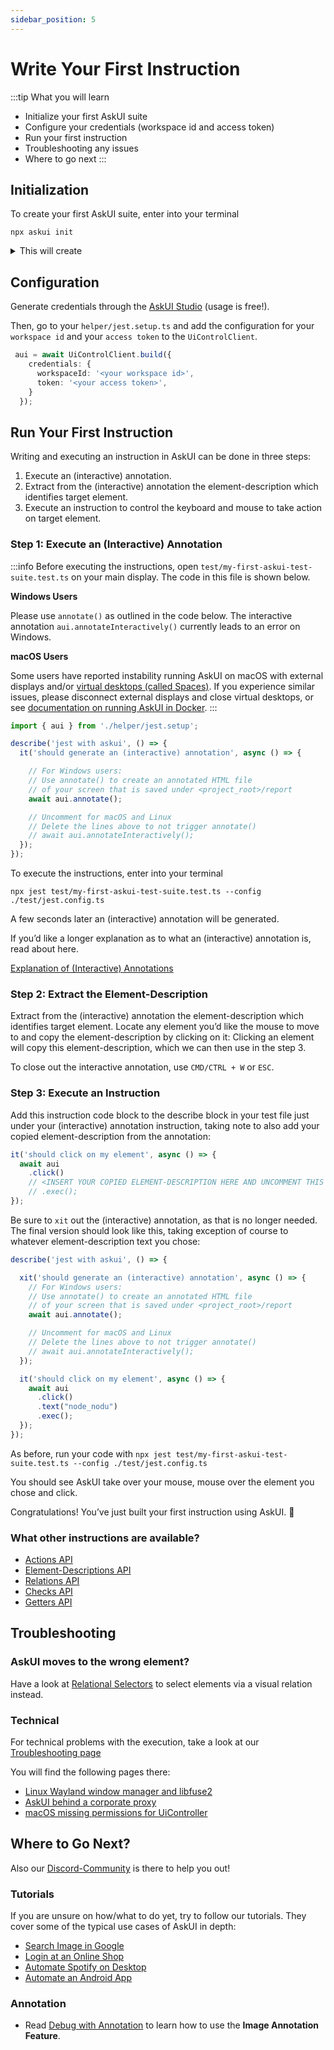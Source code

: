 ```yaml
---
sidebar_position: 5
---
```


# Write Your First Instruction

:::tip
What you will learn

- Initialize your first AskUI suite
- Configure your credentials (workspace id and access token)
- Run your first instruction
- Troubleshooting any issues
- Where to go next
:::

## Initialization

To create your first AskUI suite, enter into your terminal

```shell
npx askui init
```

<details>
  <summary>This will create</summary>

-   a `tsconfig.json`: [a json file specifying the root files and the compiler options required to compile the project](https://www.typescriptlang.org/docs/handbook/tsconfig-json.html),
-   a folder called `test` which includes:
    -   `test/my-first-askui-test-suite.test.ts`: an example workflow with AskUI,
    -   a folder called `helper` which contains the `jest.setup.ts` file for setting up the test environment
    -   a `jest.config.ts` configuration file

</details>

## Configuration

Generate credentials through the [AskUI Studio](https://app.askui.com/) (usage is free!).

Then, go to your `helper/jest.setup.ts` and add the configuration for your `workspace id` and your `access token` to the `UiControlClient`.

```typescript
 aui = await UiControlClient.build({
    credentials: {
      workspaceId: '<your workspace id>',
      token: '<your access token>',
    }
  });
```

## Run Your First Instruction
Writing and executing an instruction in AskUI can be done in three steps:

1. Execute an (interactive) annotation.
2. Extract from the (interactive) annotation the element-description which identifies target element.
3. Execute an instruction to control the keyboard and mouse to take action on target element.

### Step 1: Execute an (Interactive) Annotation

:::info
Before executing the instructions, open `test/my-first-askui-test-suite.test.ts` on your main display. The code in this file is shown below.

**Windows Users**

Please use `annotate()` as outlined in the code below. The interactive annotation `aui.annotateInteractively()` currently leads to an error on Windows.

**macOS Users**

Some users have reported instability running AskUI on macOS with external displays and/or [virtual desktops (called Spaces)](https://support.apple.com/en-gb/guide/mac-help/mh14112/mac). If you experience similar issues, please disconnect external displays and close virtual desktops, or see [documentation on running AskUI in Docker](../04-Environments/containers.md).
:::

```typescript title="test/my-first-askui-test-suite.test.ts" showLineNumbers
import { aui } from './helper/jest.setup';

describe('jest with askui', () => {
  it('should generate an (interactive) annotation', async () => {

    // For Windows users:
    // Use annotate() to create an annotated HTML file
    // of your screen that is saved under <project_root>/report
    await aui.annotate();

    // Uncomment for macOS and Linux
    // Delete the lines above to not trigger annotate()
    // await aui.annotateInteractively();
  });
});
```

To execute the instructions, enter into your terminal

```shell
npx jest test/my-first-askui-test-suite.test.ts --config ./test/jest.config.ts 
```

A few seconds later an (interactive) annotation will be generated.

If you’d like a longer explanation as to what an (interactive) annotation is, read about here.

[Explanation of (Interactive) Annotations](../03-Element-Selection/annotations-and-screenshots.md)

### Step 2: Extract the Element-Description
Extract from the (interactive) annotation the element-description which identifies target element.
Locate any element you’d like the mouse to move to and copy the element-description by clicking on it:
Clicking an element will copy this element-description, which we can then use in the step 3.

To close out the interactive annotation, use `CMD/CTRL + W` or `ESC`.

### Step 3: Execute an Instruction

Add this instruction code block to the describe block in your test file just under your (interactive) annotation instruction, taking note to also add your copied element-description from the annotation:


```typescript title="test/my-first-askui-test-suite.test.ts" showLineNumbers
it('should click on my element', async () => {
  await aui
    .click()
    // <INSERT YOUR COPIED ELEMENT-DESCRIPTION HERE AND UNCOMMENT THIS AND THE NEXT LINE>
    // .exec();
});
```

Be sure to `xit` out the (interactive) annotation, as that is no longer needed. The final version should look like this, taking exception of course to whatever element-description text you chose:

```typescript title="test/my-first-askui-test-suite.test.ts" showLineNumbers
describe('jest with askui', () => {

  xit('should generate an (interactive) annotation', async () => {
    // For Windows users:
    // Use annotate() to create an annotated HTML file
    // of your screen that is saved under <project_root>/report
    await aui.annotate();

    // Uncomment for macOS and Linux
    // Delete the lines above to not trigger annotate()
    // await aui.annotateInteractively();
  });

  it('should click on my element', async () => {
    await aui
      .click()
      .text("node_nodu")
      .exec();
  });
});
````

As before, run your code with `npx jest test/my-first-askui-test-suite.test.ts --config ./test/jest.config.ts `

You should see AskUI take over your mouse, mouse over the element you chose and click.

Congratulations! You’ve just built your first instruction using AskUI. :tada:

### What other instructions are available?

* [Actions API](../../api/01-API/table-of-contents.md#actions)
* [Element-Descriptions API](../../api/01-API/table-of-contents.md#element-descriptions)
* [Relations API](../../api/01-API/table-of-contents.md#relations)
* [Checks API](../../api/01-API/table-of-contents.md#checks)
* [Getters API](../../api/01-API/table-of-contents.md#getters)

## Troubleshooting

### AskUI moves to the wrong element?
Have a look at [Relational Selectors](../03-Element-Selection/relational-selectors.md) to select elements via a visual relation instead.

### Technical
For technical problems with the execution, take a look at our [Troubleshooting page](https://docs.askui.com/docs/general/Troubleshooting/)

You will find the following pages there:

* [Linux Wayland window manager and libfuse2](../07-Troubleshooting/linux.md)
* [AskUI behind a corporate proxy](../07-Troubleshooting/proxy.md)
* [macOS missing permissions for UiController](../07-Troubleshooting/mac-os.md)

## Where to Go Next?

Also our [Discord-Community](https://discord.gg/KFYJ5xuyBA) is there to help you out!

### Tutorials
If you are unsure on how/what to do yet, try to follow our tutorials. They cover some of the typical use cases of AskUI in depth:

* [Search Image in Google](../06-Tutorials/google-cat-search.md)
* [Login at an Online Shop](../06-Tutorials/shop-demo.md)
* [Automate Spotify on Desktop](../06-Tutorials/spotify-tutorial.md)
* [Automate an Android App](../06-Tutorials/android-search-in-browser.md)

### Annotation
* Read [Debug with Annotation](../03-Element-Selection/annotations-and-screenshots.md) to learn how to use the **Image Annotation Feature**.
